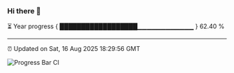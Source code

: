 ### Hi there 👋

⏳ Year progress { ██████████████████▁▁▁▁▁▁▁▁▁▁▁▁ } 62.40 %

---

⏰ Updated on Sat, 16 Aug 2025 18:29:56 GMT

![Progress Bar CI](https://github.com/liununu/liununu/workflows/Progress%20Bar%20CI/badge.svg)
